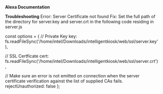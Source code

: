 **Alexa Documentation**

**Troubleshooting**
Error: Server Certificate not found
Fix: Set the full path of the directory for server.key and server.crt in the following code residing in server.js

const options = {
  // Private Key
  key: fs.readFileSync('/home/intel/Downloads/intelligentkiosk/web/ssl/server.key'),

  // SSL Certficate
  cert: fs.readFileSync('/home/intel/Downloads/intelligentkiosk/web/ssl/server.crt'),

  // Make sure an error is not emitted on connection when the server certificate verification against the list of supplied CAs fails.
  rejectUnauthorized: false
};

